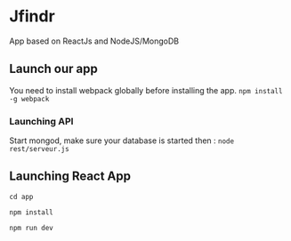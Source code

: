# Jfindr
App based on ReactJs and NodeJS/MongoDB

## Launch our app
You need to install webpack globally before installing the app.
`npm install -g webpack`

### Launching API
Start mongod, make sure your database is started then :
`node rest/serveur.js`

## Launching React App
`cd app`

`npm install`

`npm run dev`
